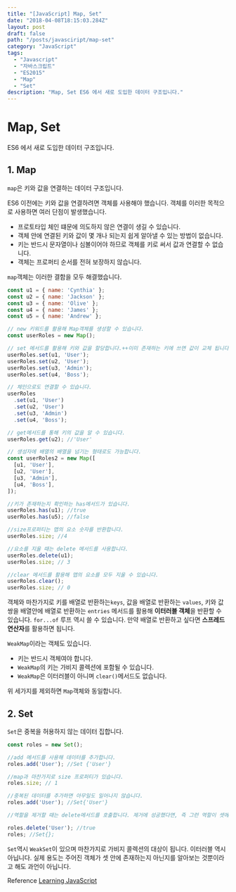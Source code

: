 ```yaml
---
title: "[JavaScript] Map, Set"
date: "2018-04-08T18:15:03.284Z"
layout: post
draft: false
path: "/posts/javasciript/map-set"
category: "JavaScript"
tags:
  - "Javascript"
  - "자바스크립트"
  - "ES2015"
  - "Map"
  - "Set"
description: "Map, Set ES6 에서 새로 도입한 데이터 구조입니다."
---
```


# Map, Set

ES6 에서 새로 도입한 데이터 구조입니다.

## 1. Map

`map`은 키와 값을 연결하는 데이터 구조입니다.

ES6 이전에는 키와 값을 연결하려면 객체를 사용해야 했습니다. 객체를 이러한 목적으로 사용하면 여러 단점이 발생했습니다.

* 프로토타입 체인 떄문에 의도하지 않은 연결이 생길 수 있습니다.
* 객체 안에 연결된 키와 값이 몇 개나 되는지 쉽게 알아낼 수 있는 방법이 없습니다.
* 키는 반드시 문자열이나 심볼이어야 하므로 객체를 키로 써서 값과 연결할 수 없습니다.
* 객체는 프로퍼티 순서를 전혀 보장하지 않습니다.

`map`객체는 이러한 결함을 모두 해결했습니다.

```javascript
const u1 = { name: 'Cynthia' };
const u2 = { name: 'Jackson' };
const u3 = { name: 'Olive' };
const u4 = { name: 'James' };
const u5 = { name: 'Andrew' };

// new 키워드를 활용해 Map객체를 생성할 수 있습니다.
const userRoles = new Map();

// set 메서드를 활용해 키와 값을 할당합니다.++이미 존재하는 키에 쓰면 값이 교체 됩니다.
userRoles.set(u1, 'User');
userRoles.set(u2, 'User');
userRoles.set(u3, 'Admin');
userRoles.set(u4, 'Boss');

// 체인으로도 연결할 수 있습니다.
userRoles
  .set(u1, 'User')
  .set(u2, 'User')
  .set(u3, 'Admin')
  .set(u4, 'Boss');

// get메서드를 통해 키의 값을 알 수 있습니다.
userRoles.get(u2); //'User'

// 생성자에 배열의 배열을 넘기는 형태로도 가능합니다.
const userRoles2 = new Map([
  [u1, 'User'],
  [u2, 'User'],
  [u3, 'Admin'],
  [u4, 'Boss'],
]);

//키가 존재하는지 확인하는 has메서드가 있습니다.
userRoles.has(u1); //true
userRoles.has(u5); //false

//size프로퍼티는 맵의 요소 숫자를 반환합니다.
userRoles.size; //4

//요소를 지울 때는 delete 메서드를 사용합니다.
userRoles.delete(u1);
userRoles.size; // 3

//clear 메서드를 활용해 맵의 요소를 모두 지울 수 있습니다.
userRoles.clear();
userRoles.size; // 0
```

객체와 마찬가지로 키를 배열로 반환하는`keys`, 값을 배열로 반환하는 `values`, 키와 값 쌍을 배열안에 배열로 반환하는 `entries` 메서드를 활용해 **이터러블 객체**을 반환할 수 있습니다. `for...of` 루프 역시 쓸 수 있습니다. 만약 배열로 반환하고 싶다면 **스프레드 연산자**를 활용하면 됩니다.

`WeakMap`이라는 객체도 있습니다.

* 키는 반드시 객체여야 합니다.
* `WeakMap`의 키는 가비지 콜렉션에 포함될 수 있습니다.
* `WeakMap`은 이터러블이 아니며 `clear()`메서드도 없습니다.

위 세가지를 제외하면 `Map`객체와 동일합니다.

## 2. Set

`Set`은 중복을 허용하지 않는 데이터 집합니다.

```javascript
const roles = new Set();

//add 메서드를 사용해 데이터를 추가합니다.
roles.add('User'); //Set {'User'}

//map과 마찬가지로 size 프로퍼티가 있습니다.
roles.size; // 1

//중복된 데이터를 추가하면 아무일도 일어나지 않습니다.
roles.add('User'); //Set{'User'}

//역할을 제거할 때는 delete메서드를 호출합니다. 제거에 성공했다면, 즉 그런 역할이 셋에 존재했다면 true를 반환하고, 그렇지 않다면 false를 반환합니다.

roles.delete('User'); //true
roles; //Set{};
```

`Set`역시 `WeakSet`이 있으며 마찬가지로 가비지 콜렉션의 대상이 됩니다. 이터러블 역시 아닙니다. 실제 용도는 주어진 객체가 셋 안에 존재하는지 아닌지를 알아보는 것뿐이라고 해도 과언이 아닙니다.

Reference [Learning JavaScript](http://www.hanbit.co.kr/store/books/look.php?p_code=B2328850940)
